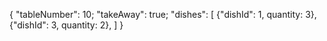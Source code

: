 {
"tableNumber": 10;
"takeAway": true;
"dishes":
[
{"dishId": 1, quantity: 3},
{"dishId": 3, quantity: 2},
]
}
